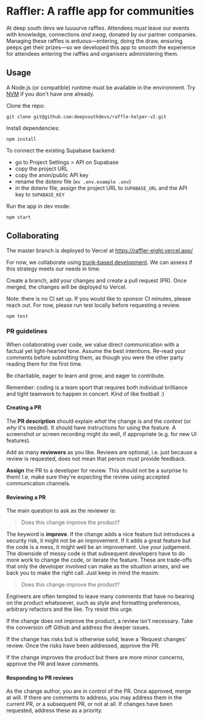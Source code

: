 # Raffler: A raffle app for communities

At deep south devs we luuuurve raffles. Attendees _must_ leave our events
with knowledge, connections _and swag_, donated by our partner companies.
Managing these raffles is arduous—entering, doing the draw, ensuring peeps
get their prizes—so we developed this app to smooth the experience for
attendees entering the raffles and organisers administering them.

## Usage

A Node.js (or compatible) runtime must be available in the environment.
Try [NVM](https://github.com/nvm-sh/nvm/blob/master/README.md) if you don't have one already.

Clone the repo:

    git clone git@github.com:deepsouthdevs/raffle-helper-v2.git

Install dependencies:

    npm install

To connect the existing Supabase backend:

- go to Project Settings > API on Supabase
- copy the project URL
- copy the anon/public API key
- rename the dotenv file (`mv .env.example .env`)
- in the dotenv file, assign the project URL to `SUPABASE_URL` and the API key to `SUPABASE_KEY`

Run the app in dev mode:

    npm start

## Collaborating

The master branch is deployed to Vercel at https://raffler-eight.vercel.app/

For now, we collaborate using [trunk-based development](https://trunkbaseddevelopment.com/).
We can assess if this strategy meets our needs in time.

Create a branch, add your changes and create a pull request (PR). Once merged, the changes
will be deployed to Vercel.

Note: there is no CI set up. If you would like to sponsor CI minutes, please reach out.
For now, please run test locally before requesting a review.

    npm test

### PR guidelines

When collaborating over code, we value direct communication with a factual yet light-hearted tone.
Assume the best intentions. Re-read your comments before submitting them, as though you were the
other party reading them for the first time.

Be charitable, eager to learn and grow, and eager to contribute.

Remember: coding is a team sport that requires both individual brilliance and tight teamwork
to happen in concert. Kind of like football :)

#### Creating a PR

The **PR description** should explain _what_ the change is and the _context_ (or _why_ it's needed).
It should have instructions for using the feature. A screenshot or screen recording might do well,
if appropriate (e.g. for new UI features).

Add as many **reviewers** as you like. Reviews are optional, i.e. just because a review is requested,
does not mean that person must provide feedback.

**Assign** the PR to a developer for review. This should not be a surprise to them! I.e. make sure
they're expecting the review using accepted communication channels.

#### Reviewing a PR

The main question to ask as the reviewer is:

> Does this change improve the product?

The keyword is **improve**. If the change adds a nice feature but introduces a security risk, it might
not be an improvement. If it adds a great feature but the code is a mess, it might well be an improvement.
Use your judgement. The downside of messy code is that subsequent developers have to do more work to
change the code, or iterate the feature. These are trade-offs that only the developer involved can make
as the situation arises, and we back you to make the right call. Just keep in mind the maxim:

> Does this change improve the product?

Engineers are often tempted to leave many comments that have no bearing on the product whatsoever,
such as style and formatting preferences, arbitrary refactors and the like. Try resist this urge.

If the change does not improve the product, a review isn't necessary. Take the conversion off Github
and address the deeper issues.

If the change has risks but is otherwise solid, leave a 'Request changes' review. Once the risks
have been addressed, approve the PR.

If the change improves the product but there are more minor concerns, approve the PR and leave comments.

#### Responding to PR reviews

As the change author, you are in control of the PR. Once approved, merge at will. If there
are comments to address, you may address them in the current PR, or a subsequent PR, or not at all.
If changes have been requested, address these as a priority.